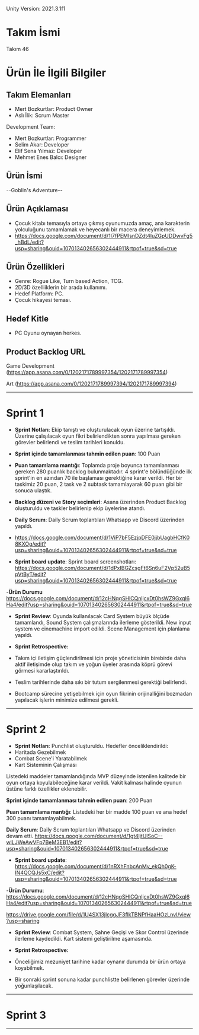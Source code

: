 Unity Version: 2021.3.1f1

# **Takım İsmi**

Takım 46

# Ürün İle İlgili Bilgiler

## Takım Elemanları

- Mert Bozkurtlar: Product Owner
- Aslı İlik: Scrum Master

Development Team:

- Mert Bozkurtlar: Programmer
- Selim Akar: Developer 
- Elif Sena Yılmaz: Developer
- Mehmet Enes Balcı: Designer

## Ürün İsmi

--Goblin's Adventure--

## Ürün Açıklaması

- Çocuk kitabı temasıyla ortaya çıkmış oyunumuzda amaç, ana karakterin yolculuğunu tamamlamak ve heyecanlı bir macera deneyimlemek. 
- https://docs.google.com/document/d/1I7fPEMIsnDZdt4IuZGpUDDwvFg5_hBdL/edit?usp=sharing&ouid=107013402656302444911&rtpof=true&sd=true 

## Ürün Özellikleri

- Genre: Rogue Like, Turn based Action, TCG.
- 2D/3D özelliiklerin bir arada kullanımı.
- Hedef Platform: PC.
- Çocuk hikayesi teması.

## Hedef Kitle

- PC Oyunu oynayan herkes.

## Product Backlog URL

Game Development (https://app.asana.com/0/1202171789997354/1202171789997354)

Art (https://app.asana.com/0/1202171789997394/1202171789997394)

---

# Sprint 1

- **Sprint Notları**: Ekip tanıştı ve oluşturulacak oyun üzerine tartışıldı. Üzerine çalışılacak oyun fikri belirlendikten sonra yapılması gereken görevler belirlendi ve teslim tarihleri konuldu. 

- **Sprint içinde tamamlanması tahmin edilen puan**: 100 Puan

- **Puan tamamlama mantığı**: Toplamda proje boyunca tamamlanması gereken 280 puanlık backlog bulunmaktadır. 4 sprint'e bölündüğünde ilk sprint'in en azından 70 ile başlaması gerektiğine karar verildi. Her bir taskimiz 20 puan, 2 task ve 2 subtask tamamlayarak 60 puan gibi bir sonuca ulaştık.

- **Backlog düzeni ve Story seçimleri**: Asana üzerinden Product Backlog oluşturuldu ve taskler belirlenip ekip üyelerine atandı. 


- **Daily Scrum**: Daily Scrum toplantıları Whatsapp ve Discord üzerinden yapıldı.
- https://docs.google.com/document/d/1ViP7bF5EzjpDFE0jjbUagbHCfK08KXOg/edit?usp=sharing&ouid=107013402656302444911&rtpof=true&sd=true

- **Sprint board update**: Sprint board screenshotları: 
https://docs.google.com/document/d/1dPxIBGZcsgFt6Sn6uF2Vp52uB5pVtByT/edit?usp=sharing&ouid=107013402656302444911&rtpof=true&sd=true

-**Ürün Durumu**
https://docs.google.com/document/d/12cHNqgSHlCQnljcxDt0hsWZ9GxqI6Ha4/edit?usp=sharing&ouid=107013402656302444911&rtpof=true&sd=true

- **Sprint Review**: 
Oyunda kullanılacak Card System büyük ölçüde tamamlandı, Sound System çalışmalarında ilerleme gösterildi. New input system ve cinemachine import edildi. Scene Management için planlama yapıldı.  

- **Sprint Retrospective:**
- Takım içi iletişim güçlendirilmesi için proje yöneticisinin birebirde daha aktif iletişimde olup takım ve yoğun üyeler arasında köprü görevi görmesi kararlaştırıldı. 
- Teslim tarihlerinde daha sıkı bir tutum sergilenmesi gerektiği belirlendi.
- Bootcamp sürecine yetişebilmek için oyun fikrinin orijinalliğini bozmadan yapılacak işlerin minimize edilmesi gerekli.

---

# Sprint 2

- **Sprint Notları**: Punchlist oluşturuldu. Hedefler önceliklendirildi:
- Haritada Gezebilmek
- Combat Scene'i Yaratabilmek
- Kart Sisteminin Çalışması 

Listedeki maddeler tamamlandığında MVP düzeyinde istenilen kalitede bir oyun ortaya koyulabileceğine karar verildi. Vakit kalması halinde oyunun üstüne farklı özellikler eklenebilir.

**Sprint içinde tamamlanması tahmin edilen puan**: 200 Puan

**Puan tamamlama mantığı**: Listedeki her bir madde 100 puan ve ana hedef 300 puanı tamamlayabilmek.

**Daily Scrum**:  Daily Scrum toplantıları Whatsapp ve Discord üzerinden devam etti.
https://docs.google.com/document/d/1gt4ljtUlSoC--wlLJWeAwVFp7BeM3EB1/edit?usp=sharing&ouid=107013402656302444911&rtpof=true&sd=true

- **Sprint board update**: https://docs.google.com/document/d/1nRXhFnbcAnMv_ekQh0gK-IN4QCQJs5xC/edit?usp=sharing&ouid=107013402656302444911&rtpof=true&sd=true

-**Ürün Durumu**: https://docs.google.com/document/d/12cHNqgSHlCQnljcxDt0hsWZ9GxqI6Ha4/edit?usp=sharing&ouid=107013402656302444911&rtpof=true&sd=true

https://drive.google.com/file/d/1U4SX13jlcggJF3flkTBNPfHaaHOzLnvI/view?usp=sharing

- **Sprint Review**: Combat System, Sahne Geçişi ve Skor Control üzerinde ilerleme kaydedildi. Kart sistemi geliştirilme aşamasında. 

- **Sprint Retrospective:**
- Önceliğimiz mezuniyet tarihine kadar oynanır durumda bir ürün ortaya koyabilmek.
- Bir sonraki sprint sonuna kadar punchlistte belirlenen görevler üzerinde yoğunlaşılacak.



---

# Sprint 3

---
